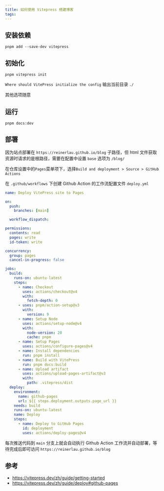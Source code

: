 ```yaml
---
title: 如何使用 Vitepress 搭建博客
tags:
---
```

## 安装依赖

```shell
pnpm add --save-dev vitepress
```

## 初始化

```shell
pnpm vitepress init
```

`Where should VitePress initialize the config` 输出当前目录 `./`

其他选项随意

## 运行

```shell
pnpm docs:dev
```

## 部署

因为站点部署在 `https://reinerlau.github.io/blog` 子路径，但 html 文件获取资源时请求的是根路径，需要在配置中设置 `base` 选项为 `/blog/`

在仓库设置中的`Pages`菜单项下，选择`Build and deployment > Source > GitHub Actions`

在 `.github/workflows` 下创建 Github Action 的工作流配置文件 `deploy.yml`

```yml
name: Deploy VitePress site to Pages

on:
  push:
    branches: [main]

  workflow_dispatch:

permissions:
  contents: read
  pages: write
  id-token: write

concurrency:
  group: pages
  cancel-in-progress: false

jobs:
  build:
    runs-on: ubuntu-latest
    steps:
      - name: Checkout
        uses: actions/checkout@v4
        with:
          fetch-depth: 0
      - uses: pnpm/action-setup@v3
        with:
          version: 9
      - name: Setup Node
        uses: actions/setup-node@v4
        with:
          node-version: 20
          cache: pnpm
      - name: Setup Pages
        uses: actions/configure-pages@v4
      - name: Install dependencies
        run: pnpm install
      - name: Build with VitePress
        run: pnpm docs:build
      - name: Upload artifact
        uses: actions/upload-pages-artifact@v3
        with:
          path: .vitepress/dist
  deploy:
    environment: 
      name: github-pages
      url: ${{ steps.deployment.outputs.page_url }}
    needs: build
    runs-on: ubuntu-latest
    name: Deploy
    steps:
      - name: Deploy to GitHub Pages
        id: deployment
        uses: actions/deploy-pages@v4
```

每次推送代码到 `main` 分支上就会自动执行 Github Action 工作流并自动部署，等待完成后即可访问 `https://reinerlau.github.io/blog`

## 参考

- https://vitepress.dev/zh/guide/getting-started
- https://vitepress.dev/zh/guide/deploy#github-pages
